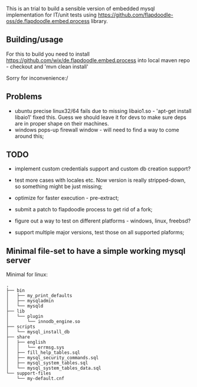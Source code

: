 This is an trial to build a sensible version of embedded mysql implementation for IT/unit tests using https://github.com/flapdoodle-oss/de.flapdoodle.embed.process library.

## Building/usage

For this to build you need to install https://github.com/wix/de.flapdoodle.embed.process into local maven repo - checkout and 'mvn clean install'

Sorry for inconvenience:/

## Problems
 - ubuntu precise linux32/64 fails due to missing libaio1.so - 'apt-get install libaio1' fixed this. Guess we should leave it for devs to make sure deps are in proper shape on their machines.
 - windows pops-up firewall window - will need to find a way to come around this;

## TODO
 - implement custom credentials support and custom db creation support?
 - test more cases with locales etc. Now version is really stripped-down, so something might be just missing;
 - optimize for faster execution - pre-extract;

 - submit a patch to flapdoodle process to get rid of a fork;
 - figure out a way to test on different platforms - windows, linux, freebsd?
 - support multiple major versions, test those on all supported plaforms;

## Minimal file-set to have a simple working mysql server

Minimal for linux:

```
.
├── bin
│   ├── my_print_defaults
│   ├── mysqladmin
│   └── mysqld
├── lib
│   └── plugin
│       └── innodb_engine.so
├── scripts
│   └── mysql_install_db
├── share
│   ├── english
│   │   └── errmsg.sys
│   ├── fill_help_tables.sql
│   ├── mysql_security_commands.sql
│   ├── mysql_system_tables.sql
│   └── mysql_system_tables_data.sql
└── support-files
    └── my-default.cnf
```
